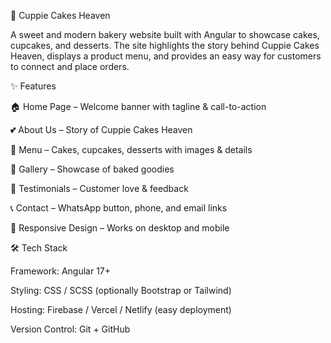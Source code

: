 🍰 Cuppie Cakes Heaven

A sweet and modern bakery website built with Angular to showcase cakes, cupcakes, and desserts. The site highlights the story behind Cuppie Cakes Heaven, displays a product menu, and provides an easy way for customers to connect and place orders.

✨ Features

🏠 Home Page – Welcome banner with tagline & call-to-action

💕 About Us – Story of Cuppie Cakes Heaven

🎂 Menu – Cakes, cupcakes, desserts with images & details

📸 Gallery – Showcase of baked goodies

🌟 Testimonials – Customer love & feedback

📞 Contact – WhatsApp button, phone, and email links

📱 Responsive Design – Works on desktop and mobile

🛠️ Tech Stack

Framework: Angular 17+

Styling: CSS / SCSS (optionally Bootstrap or Tailwind)

Hosting: Firebase / Vercel / Netlify (easy deployment)

Version Control: Git + GitHub
